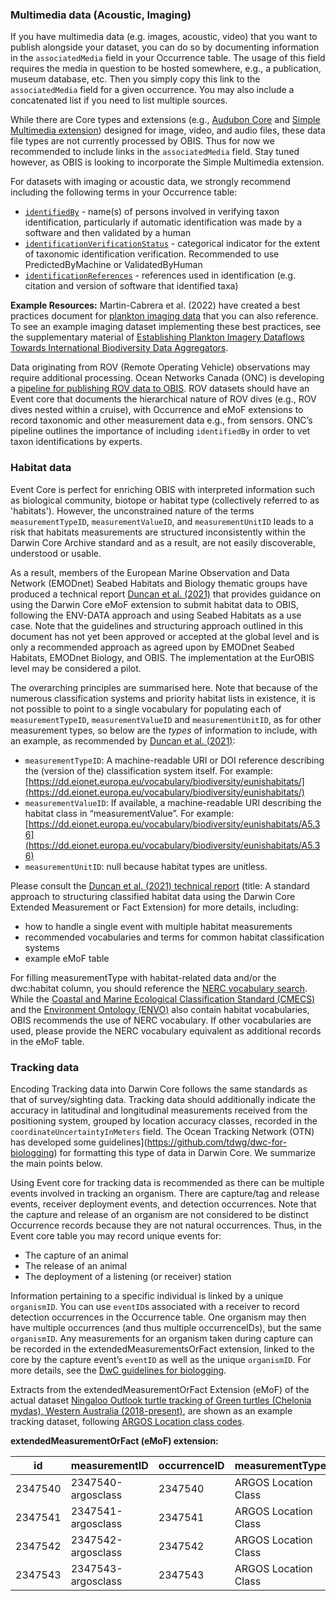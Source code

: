 ### Multimedia data (Acoustic, Imaging)

If you have multimedia data (e.g. images, acoustic, video) that you want to publish alongside your dataset, you can do so by documenting information in the `associatedMedia` field in your Occurrence table. The usage of this field requires the media in question to be hosted somewhere, e.g., a publication, museum database, etc. Then you simply copy this link to the  `associatedMedia` field for a given occurrence. You may also include a concatenated list if you need to list multiple sources.

While there are Core types and extensions (e.g., [Audubon Core](https://rs.gbif.org/extension/ac/audubon_2020_10_06.xml) and [Simple Multimedia extension](https://rs.gbif.org/extension/gbif/1.0/multimedia.xml)) designed for image, video, and audio files, these data file types are not currently processed by OBIS. Thus for now we recommended to include links in the `associatedMedia` field. Stay tuned however, as OBIS is looking to incorporate the Simple Multimedia extension.

For datasets with imaging or acoustic data, we strongly recommend including the following terms in your Occurrence table:

* [`identifiedBy`](https://dwc.tdwg.org/list/#dwc_identifiedBy) - name(s) of persons involved in verifying taxon identification, particularly if automatic identification was made by a software and then validated by a human
* [`identificationVerificationStatus`](https://dwc.tdwg.org/list/#dwc_identificationVerificationStatus) - categorical indicator for the extent of taxonomic identification verification. Recommended to use PredictedByMachine or ValidatedByHuman
* [`identificationReferences`](http://rs.tdwg.org/dwc/terms/identificationReferences) - references used in identification (e.g. citation and version of software that identified taxa)

**Example Resources:**
Martin-Cabrera et al. (2022) have created a best practices document for [plankton imaging data](https://repository.oceanbestpractices.org/handle/11329/1917) that you can also reference. To see an example imaging dataset implementing these best practices, see the supplementary material of [Establishing Plankton Imagery Dataflows Towards International Biodiversity Data Aggregators](https://biss.pensoft.net/article/94196/instance/7973477/).

Data originating from ROV (Remote Operating Vehicle) observations may require additional processing. Ocean Networks Canada (ONC) is developing a [pipeline for publishing ROV data to OBIS](https://doi.org/10.1109/OCEANS47191.2022.9977379). ROV datasets should have an Event core that documents the hierarchical nature of ROV dives (e.g., ROV dives nested within a cruise), with Occurrence and eMoF extensions to record taxonomic and other measurement data e.g., from sensors. ONC’s pipeline outlines the importance of including `identifiedBy` in order to vet taxon identifications by experts. 

### Habitat data

Event Core is perfect for enriching OBIS with interpreted information such as biological community, biotope or habitat type (collectively referred to as 'habitats'). However, the unconstrained nature of the terms `measurementTypeID`, `measurementValueID`, and `measurementUnitID` leads to a risk that habitats measurements are structured inconsistently within the Darwin Core Archive standard and as a result, are not easily discoverable, understood or usable.

As a result, members of the European Marine Observation and Data Network (EMODnet) Seabed Habitats and Biology thematic groups have produced a technical report [Duncan et al. (2021)](https://www.emodnet-seabedhabitats.eu/resources/documents-and-outreach/#h3298bcd0a15741a8a0ac1c8b4576f7c5) that provides guidance on using the Darwin Core eMoF extension to submit habitat data to OBIS, following the ENV-DATA approach and using Seabed Habitats as a use case. Note that the guidelines and structuring approach outlined in this document has not yet been approved or accepted at the global level and is only a recommended approach as agreed upon by EMODnet Seabed Habitats, EMODnet Biology, and OBIS. The implementation at the EurOBIS level may be considered a pilot.

The overarching principles are summarised here. Note that because of the numerous classification systems and priority habitat lists in existence, it is not possible to point to a single vocabulary for populating each of `measurementTypeID`, `measurementValueID` and `measurementUnitID`, as for other measurement types, so below are the *types* of information to include, with an example, as recommended by [Duncan et al. (2021)](https://www.emodnet-seabedhabitats.eu/resources/documents-and-outreach/#h3298bcd0a15741a8a0ac1c8b4576f7c5):

- `measurementTypeID`: A machine-readable URI or DOI reference describing the (version of the) classification system itself. For example: [https://dd.eionet.europa.eu/vocabulary/biodiversity/eunishabitats/](https://dd.eionet.europa.eu/vocabulary/biodiversity/eunishabitats/)
- `measurementValueID`: If available, a machine-readable URI describing the habitat class in “measurementValue”. For example: [https://dd.eionet.europa.eu/vocabulary/biodiversity/eunishabitats/A5.36](https://dd.eionet.europa.eu/vocabulary/biodiversity/eunishabitats/A5.36)
- `measurementUnitID`: null because habitat types are unitless.

Please consult the [Duncan et al. (2021) technical report](https://www.emodnet-seabedhabitats.eu/resources/documents-and-outreach/#h3298bcd0a15741a8a0ac1c8b4576f7c5) (title: A standard approach to structuring classified habitat data using the Darwin Core Extended Measurement or Fact Extension) for more details, including:

- how to handle a single event with multiple habitat measurements
- recommended vocabularies and terms for common habitat classification systems
- example eMoF table 

For filling measurementType with habitat-related data and/or the dwc:habitat column, you should reference the [NERC vocabulary search](http://vocab.nerc.ac.uk/search_nvs/sxv/?searchstr=habitat&options=identifier,preflabel,altlabel,definition). While the [Coastal and Marine Ecological Classification Standard (CMECS)](https://repository.library.noaa.gov/view/noaa/27552) and the [Environment Ontology (ENVO)](https://sites.google.com/site/environmentontology/?pli=1) also contain habitat vocabularies, OBIS recommends the use of NERC vocabulary. If other vocabularies are used, please provide the NERC vocabulary equivalent as additional records in the eMoF table. 


### Tracking data

Encoding Tracking data into Darwin Core follows the same standards as that of survey/sighting data. Tracking data should additionally indicate the accuracy in latitudinal and longitudinal measurements received from the positioning system, grouped by location accuracy classes, recorded in the `coordinateUncertaintyInMeters` field. The Ocean Tracking Network (OTN) has developed some guidelines](https://github.com/tdwg/dwc-for-biologging) for formatting this type of data in Darwin Core. We summarize the main points below.

Using Event core for tracking data is recommended as there can be multiple events involved in tracking an organism. There are capture/tag and release events, receiver deployment events, and detection occurrences. Note that the capture and release of an organism are not considered to be distinct Occurrence records because they are not natural occurrences. Thus, in the Event core table you may record unique events for:

* The capture of an animal
* The release of an animal
* The deployment of a listening (or receiver) station

Information pertaining to a specific individual is linked by a unique `organismID`. You can use `eventID`s associated with a receiver to record detection occurrences in the Occurrence table. One organism may then have multiple occurrences (and thus multiple occurrenceIDs), but the same `organismID`. Any measurements for an organism taken during capture can be recorded in the extendedMeasurementsOrFact extension, linked to the core by the capture event’s `eventID` as well as the unique `organismID`. For more details, see the [DwC guidelines for biologging](https://github.com/tdwg/dwc-for-biologging).

Extracts from the extendedMeasurementOrFact Extension (eMoF) of the actual dataset [Ningaloo Outlook turtle tracking of Green turtles (Chelonia mydas), Western Australia (2018-present)](https://www.marine.csiro.au/ipt/resource?r=ningaloo_outlook_turtle_tracking), are shown as an example tracking dataset, following [ARGOS Location class codes](http://vocab.nerc.ac.uk/collection/R05/current/).

**extendedMeasurementOrFact (eMoF) extension:**

| id      | measurementID      | occurrenceID | measurementType      | measurementValue | measurementValueID                               |
|---------|--------------------|--------------|----------------------|------------------|--------------------------------------------------|
| 2347540 | 2347540-argosclass | 2347540      | ARGOS Location Class | A                | http://vocab.nerc.ac.uk/collection/R05/current/A |
| 2347541 | 2347541-argosclass | 2347541      | ARGOS Location Class | B                | http://vocab.nerc.ac.uk/collection/R05/current/B |
| 2347542 | 2347542-argosclass | 2347542      | ARGOS Location Class | 2                | http://vocab.nerc.ac.uk/collection/R05/current/2 |
| 2347543 | 2347543-argosclass | 2347543      | ARGOS Location Class | 3                | http://vocab.nerc.ac.uk/collection/R05/current/3 |
